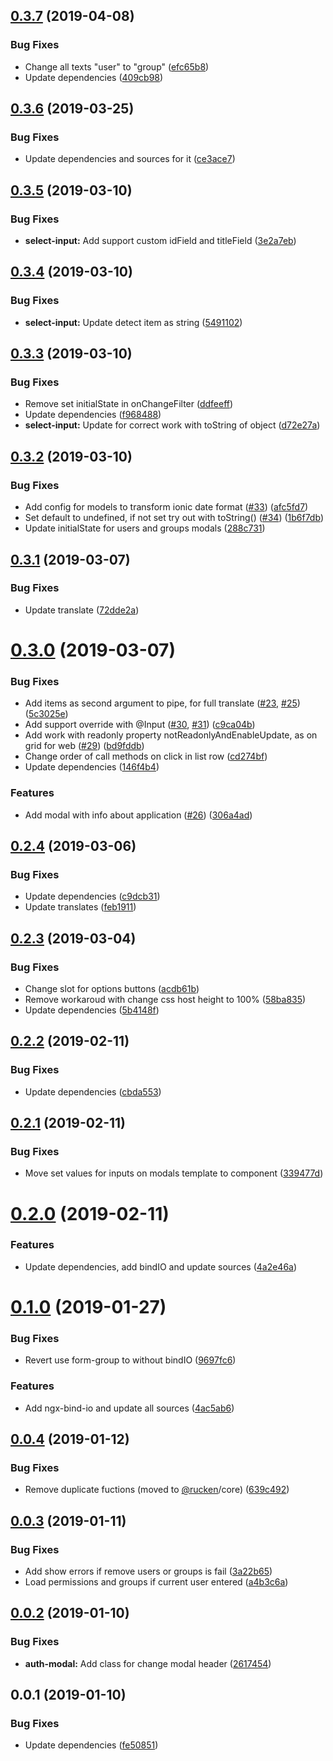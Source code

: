 ## [0.3.7](https://github.com/rucken/ionic/compare/0.3.6...0.3.7) (2019-04-08)


### Bug Fixes

* Change all texts "user" to "group" ([efc65b8](https://github.com/rucken/ionic/commit/efc65b8))
* Update dependencies ([409cb98](https://github.com/rucken/ionic/commit/409cb98))



## [0.3.6](https://github.com/rucken/ionic/compare/0.3.5...0.3.6) (2019-03-25)


### Bug Fixes

* Update dependencies and sources for it ([ce3ace7](https://github.com/rucken/ionic/commit/ce3ace7))



## [0.3.5](https://github.com/rucken/ionic/compare/0.3.4...0.3.5) (2019-03-10)


### Bug Fixes

* **select-input:** Add support custom idField and titleField ([3e2a7eb](https://github.com/rucken/ionic/commit/3e2a7eb))



## [0.3.4](https://github.com/rucken/ionic/compare/0.3.3...0.3.4) (2019-03-10)


### Bug Fixes

* **select-input:** Update detect item as string ([5491102](https://github.com/rucken/ionic/commit/5491102))



## [0.3.3](https://github.com/rucken/ionic/compare/0.3.2...0.3.3) (2019-03-10)


### Bug Fixes

* Remove set initialState in onChangeFilter ([ddfeeff](https://github.com/rucken/ionic/commit/ddfeeff))
* Update dependencies ([f968488](https://github.com/rucken/ionic/commit/f968488))
* **select-input:** Update for correct work with toString of object ([d72e27a](https://github.com/rucken/ionic/commit/d72e27a))



## [0.3.2](https://github.com/rucken/ionic/compare/0.3.1...0.3.2) (2019-03-10)


### Bug Fixes

* Add config for models to transform ionic date format ([#33](https://github.com/rucken/ionic/issues/33)) ([afc5fd7](https://github.com/rucken/ionic/commit/afc5fd7))
* Set default to undefined, if not set try out with toString() ([#34](https://github.com/rucken/ionic/issues/34)) ([1b6f7db](https://github.com/rucken/ionic/commit/1b6f7db))
* Update initialState for users and groups modals ([288c731](https://github.com/rucken/ionic/commit/288c731))



## [0.3.1](https://github.com/rucken/ionic/compare/0.3.0...0.3.1) (2019-03-07)


### Bug Fixes

* Update translate ([72dde2a](https://github.com/rucken/ionic/commit/72dde2a))



# [0.3.0](https://github.com/rucken/ionic/compare/0.2.4...0.3.0) (2019-03-07)


### Bug Fixes

* Add items as second argument to pipe, for full translate ([#23](https://github.com/rucken/ionic/issues/23), [#25](https://github.com/rucken/ionic/issues/25)) ([5c3025e](https://github.com/rucken/ionic/commit/5c3025e))
* Add support override with @Input ([#30](https://github.com/rucken/ionic/issues/30), [#31](https://github.com/rucken/ionic/issues/31)) ([c9ca04b](https://github.com/rucken/ionic/commit/c9ca04b))
* Add work with readonly property notReadonlyAndEnableUpdate, as on grid for web ([#29](https://github.com/rucken/ionic/issues/29)) ([bd9fddb](https://github.com/rucken/ionic/commit/bd9fddb))
* Change order of call methods on click in list row ([cd274bf](https://github.com/rucken/ionic/commit/cd274bf))
* Update dependencies ([146f4b4](https://github.com/rucken/ionic/commit/146f4b4))


### Features

* Add modal with info about application  ([#26](https://github.com/rucken/ionic/issues/26)) ([306a4ad](https://github.com/rucken/ionic/commit/306a4ad))



## [0.2.4](https://github.com/rucken/ionic/compare/0.2.3...0.2.4) (2019-03-06)


### Bug Fixes

* Update dependencies ([c9dcb31](https://github.com/rucken/ionic/commit/c9dcb31))
* Update translates ([feb1911](https://github.com/rucken/ionic/commit/feb1911))



## [0.2.3](https://github.com/rucken/ionic/compare/0.2.2...0.2.3) (2019-03-04)


### Bug Fixes

* Change slot for options buttons ([acdb61b](https://github.com/rucken/ionic/commit/acdb61b))
* Remove workaroud with change css host height to 100% ([58ba835](https://github.com/rucken/ionic/commit/58ba835))
* Update dependencies ([5b4148f](https://github.com/rucken/ionic/commit/5b4148f))



## [0.2.2](https://github.com/rucken/ionic/compare/0.2.1...0.2.2) (2019-02-11)


### Bug Fixes

* Update dependencies ([cbda553](https://github.com/rucken/ionic/commit/cbda553))



## [0.2.1](https://github.com/rucken/ionic/compare/0.2.0...0.2.1) (2019-02-11)


### Bug Fixes

* Move set values for inputs on modals template to component ([339477d](https://github.com/rucken/ionic/commit/339477d))



# [0.2.0](https://github.com/rucken/ionic/compare/0.1.0...0.2.0) (2019-02-11)


### Features

* Update dependencies, add bindIO and update sources ([4a2e46a](https://github.com/rucken/ionic/commit/4a2e46a))



# [0.1.0](https://github.com/rucken/ionic/compare/0.0.4...0.1.0) (2019-01-27)


### Bug Fixes

* Revert use form-group to without bindIO ([9697fc6](https://github.com/rucken/ionic/commit/9697fc6))


### Features

* Add ngx-bind-io and update all sources ([4ac5ab6](https://github.com/rucken/ionic/commit/4ac5ab6))



## [0.0.4](https://github.com/rucken/ionic/compare/0.0.3...0.0.4) (2019-01-12)


### Bug Fixes

* Remove duplicate fuctions (moved to [@rucken](https://github.com/rucken)/core) ([639c492](https://github.com/rucken/ionic/commit/639c492))



## [0.0.3](https://github.com/rucken/ionic/compare/0.0.2...0.0.3) (2019-01-11)


### Bug Fixes

* Add show errors if remove users or groups is fail ([3a22b65](https://github.com/rucken/ionic/commit/3a22b65))
* Load permissions and groups if current user entered ([a4b3c6a](https://github.com/rucken/ionic/commit/a4b3c6a))



## [0.0.2](https://github.com/rucken/ionic/compare/0.0.1...0.0.2) (2019-01-10)


### Bug Fixes

* **auth-modal:** Add class for change modal header ([2617454](https://github.com/rucken/ionic/commit/2617454))



## 0.0.1 (2019-01-10)


### Bug Fixes

* Update dependencies ([fe50851](https://github.com/rucken/ionic/commit/fe50851))



